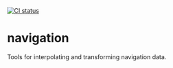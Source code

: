 <!--
SPDX-FileCopyrightText: 2022 Peter Urban, Ghent University

SPDX-License-Identifier: CC0-1.0
-->
<a href="https://github.com/themachinethatgoesping/navigation/actions/workflows/ci.yml">
  <img src="https://github.com/themachinethatgoesping/navigation/actions/workflows/ci.yml/badge.svg" alt='CI status'/>
</a>

# navigation
Tools for interpolating and transforming navigation data.
